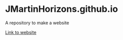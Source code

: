 # JMartinHorizons.github.io
 A repository to make a website

[Link to website](https://jmartinhorizons.github.io/)
